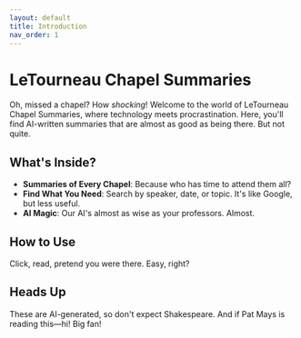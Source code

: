 ```yaml
---
layout: default
title: Introduction
nav_order: 1
---
```

# LeTourneau Chapel Summaries

Oh, missed a chapel? How *shocking*! Welcome to the world of LeTourneau Chapel Summaries, where technology meets procrastination. Here, you'll find AI-written summaries that are almost as good as being there. But not quite.

## What's Inside?

- **Summaries of Every Chapel**: Because who has time to attend them all?
- **Find What You Need**: Search by speaker, date, or topic. It's like Google, but less useful.
- **AI Magic**: Our AI's almost as wise as your professors. Almost.

## How to Use

Click, read, pretend you were there. Easy, right?

## Heads Up

These are AI-generated, so don't expect Shakespeare. And if Pat Mays is reading this—hi! Big fan!

<script>
  var imageUrls = [
    "https://cdn.discordapp.com/attachments/1141434098188046346/1141434145432666173/aerodynamics-cow.gif",
    "https://cdn.discordapp.com/attachments/1141434098188046346/1141434145856303175/among-us-amogus.gif",
    "https://cdn.discordapp.com/attachments/1141434098188046346/1141434146313474138/andrew-tate-top-g.gif",
    "https://cdn.discordapp.com/attachments/1141434098188046346/1141434147051667486/40izk9od7n771.gif",
    "https://cdn.discordapp.com/attachments/1141434098188046346/1141434147475296276/1984.gif",
    "https://cdn.discordapp.com/attachments/1141434098188046346/1141434147869569236/Adobe_20221203_192312.png",
    "https://cdn.discordapp.com/attachments/1141434098188046346/1141434242459521086/critical-ops-we-do-a-little-trolling.gif",
    "https://cdn.discordapp.com/attachments/1141434098188046346/1141434243269013525/crusader-shocked.gif",
    "https://cdn.discordapp.com/attachments/1141434098188046346/1141434244489564202/dbh-detroit-become-human.gif",
    "https://cdn.discordapp.com/attachments/1141434098188046346/1141434245055783022/donald-trump-dancing.gif",
    "https://cdn.discordapp.com/attachments/1141434098188046346/1141434245810761749/apple-rotating-apple.gif",
    "https://cdn.discordapp.com/attachments/1141434098188046346/1141434246364418140/attachment-1.gif",
    "https://cdn.discordapp.com/attachments/1141434098188046346/1141434247241015347/barbenheimer.png",
    "https://cdn.discordapp.com/attachments/1141434098188046346/1141434247740149871/biden-sniff.gif",
    "https://cdn.discordapp.com/attachments/1141434098188046346/1141434248197316618/breaking-bad-walter-white.gif",
    "https://cdn.discordapp.com/attachments/1141434098188046346/1141434248654499961/china-ice-cream.gif",
    "https://cdn.discordapp.com/attachments/1141434098188046346/1141434278375342171/ezgif.com-gif-maker_4.gif",
    "https://cdn.discordapp.com/attachments/1141434098188046346/1141434278748618952/freedom-freedoms-loudly.gif",
    "https://cdn.discordapp.com/attachments/1141434098188046346/1141434279155478549/futurama-checkmate.gif",
    "https://cdn.discordapp.com/attachments/1141434098188046346/1141434279511998556/gato-rgb.gif",
    "https://cdn.discordapp.com/attachments/1141434098188046346/1141434279885275187/gotanygrapes.gif",
    "https://cdn.discordapp.com/attachments/1141434098188046346/1141434280279552151/hack-khaby.gif",
    "https://cdn.discordapp.com/attachments/1141434098188046346/1141434280652849222/donalturmrp-4.jpg",
    "https://cdn.discordapp.com/attachments/1141434098188046346/1141434281114218677/ea.gif",
    "https://cdn.discordapp.com/attachments/1141434098188046346/1141434281529458828/elmo-fire.gif",
    "https://cdn.discordapp.com/attachments/1141434098188046346/1141434281969864754/elon-musk-smoke.gif",
    "https://cdn.discordapp.com/attachments/1141434098188046346/1141434318468698162/jack-horner-smile.gif",
    "https://cdn.discordapp.com/attachments/1141434098188046346/1141434318858756259/kenneth-copeland.gif",
    "https://cdn.discordapp.com/attachments/1141434098188046346/1141434319219470406/laughing-ben-shapiro.gif",
    "https://cdn.discordapp.com/attachments/1141434098188046346/1141434319609548941/lithiumare-kiracord.gif",
    "https://cdn.discordapp.com/attachments/1141434098188046346/1141434320033161216/holy-cow-holy.gif",
    "https://cdn.discordapp.com/attachments/1141434098188046346/1141434320419041331/huh.gif",
    "https://cdn.discordapp.com/attachments/1141434098188046346/1141434320809119774/image0.gif",
    "https://cdn.discordapp.com/attachments/1141434098188046346/1141434321182400633/image0-19.gif",
    "https://cdn.discordapp.com/attachments/1141434098188046346/1141434321559892100/IMG_1368.gif",
    "https://cdn.discordapp.com/attachments/1141434098188046346/1141434321924804718/IMG_4866.jpg",
    "https://cdn.discordapp.com/attachments/1141434098188046346/1141434364425687091/the-incredibles-entrance.gif",
    "https://cdn.discordapp.com/attachments/1141434098188046346/1141434364849291304/touching-grass.gif",
    "https://cdn.discordapp.com/attachments/1141434098188046346/1141434365230981140/wall-talking.gif",
    "https://cdn.discordapp.com/attachments/1141434098188046346/1141434365583315037/wawa-cat.gif",
    "https://cdn.discordapp.com/attachments/1141434098188046346/1141434365981753414/where-is-the-library.gif",
    "https://cdn.discordapp.com/attachments/1141434098188046346/1141434366346666014/mario-dance.gif",
    "https://cdn.discordapp.com/attachments/1141434098188046346/1141434366753525802/mind-blow-galaxy.gif",
    "https://cdn.discordapp.com/attachments/1141434098188046346/1141434367151964171/monkeys-2001aspaceodyssey.gif",
    "https://cdn.discordapp.com/attachments/1141434098188046346/1141434367546236938/montymole-monty.gif",
    "https://cdn.discordapp.com/attachments/1141434098188046346/1141434367911153674/see-it-like-final.gif",
    "https://cdn.discordapp.com/attachments/1141434098188046346/1141434380196262010/wide-putin.gif",
    "https://cdn.discordapp.com/attachments/1141434098188046346/1141434380909297775/yes-sir-yes-boss.gif"
  ];

  var randomImageUrl = imageUrls[Math.floor(Math.random() * imageUrls.length)];

  document.write('<img src="' + randomImageUrl + '" alt="Random Image" width="350"/>');
</script>
